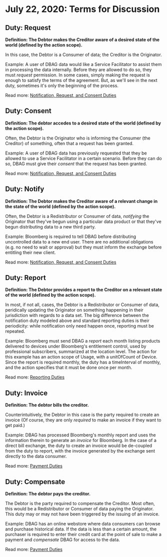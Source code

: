 # July 22, 2020: Terms for Discussion

## Duty: Request

**Definition: The Debtor makes the Creditor aware of a desired state of the world (defined by the action scope).**

In this case, the Debtor is a Consumer of data; the Creditor is the Originator.

Example: A user of DBAG data would like a Service Facilitator to assist them in processing the data internally. Before they are allowed to do so, they must *request* permission. In some cases, simply making the request is enough to satisfy the terms of the agreement. But, as we'll see in the next duty, sometimes it's only the beginning of the process.

Read more: [Notification, Request, and Consent Duties](/w3c/market-data-odrl-profile/issues/6)

## Duty: Consent

**Definition: The debtor accedes to a desired state of the world (defined by the action scope).**

Often, the Debtor is the Originator who is informing the Consumer (the Creditor) of something, often that a request has been granted.

Example: A user of DBAG data has previously requested that they be allowed to use a Service Facilitator in a certain scenario. Before they can do so, DBAG must give their *consent*  that the request has been granted.

Read more: [Notification, Request, and Consent Duties](/w3c/market-data-odrl-profile/issues/6)

## Duty: Notify

**Definition: The Debtor makes the Creditor aware of a relevant change in the state of the world (defined by the action scope).**

Often, the Debtor is a Redistributor or Consumer of data, *notifying* the Originator that they've begun using a particular data product or that they've begun distributing data to a new third party.

Example: Bloomberg is required to tell DBAG before distributing uncontrolled data to a new end user. There are no additional obligations (e.g. no need to wait or approval) but they must inform the exchange before entitling their new client.

Read more: [Notification, Request, and Consent Duties](/w3c/market-data-odrl-profile/issues/6)

## Duty: Report

**Definition: The Debtor provides a report to the Creditor on a relevant state of the world (defined by the action scope).**

In most, if not all, cases, the Debtor is a Redistributor or Consumer of data, peridically updating the Originator on something happening in their jurisdiction with regards to a data set. The big difference between the notification duty modeled above and standard reporting duties is their periodicity: while notification only need happen once, reporting must be repeated.

Example: Bloomberg must send DBAG a *report* each month listing products delivered to devices under Bloomberg's entitlement control, used by professional subscribers, summarized at the location level. The action for this example has an action scope of Usage, with a unitOfCount of Device. Since the report is required monthly, the duty has a timeInterval of monthly, and the action specifies that it must be done once per month.

Read more: [Reporting Duties](/w3c/market-data-odrl-profile/issues/7)

## Duty: Invoice

**Definition: The debtor bills the creditor.**

Counterintuitively, the Debtor in this case is the party required to create an invoice (Of course, they are only *required* to make an invoice if they want to get paid.)

Example: DBAG has processed Bloomberg's monthly report and uses the information therein to generate an *invoice* for Bloomberg. In the case of a direct bill exchange, the duty to create an invoice would be de-coupled from the duty to report, with the invoice generated by the exchange sent directly to the data consumer.

Read more: [Payment Duties](/w3c/market-data-odrl-profile/issues/8)

## Duty: Compensate

**Definition: The debtor pays the creditor.**

The Debtor is the party required to compensate the Creditor. Most often, this would be a Redistributor or Consumer of data paying the Originator. This duty may or may not have been triggered by the issuing of an invoice.

Example: DBAG has an online webstore where data consumers can browse and purchase historical data. If the data is less than a certain amount, the purchaser is required to enter their credit card at the point of sale to make a payment and *compensate* DBAG for access to the data.

Read more: [Payment Duties](/w3c/market-data-odrl-profile/issues/8)